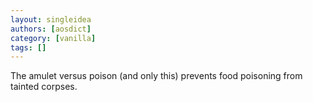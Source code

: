 ```yaml
---
layout: singleidea
authors: [aosdict]
category: [vanilla]
tags: []
---
```

The amulet versus poison (and only this) prevents food poisoning from tainted corpses.
